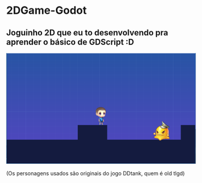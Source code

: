 # 2DGame-Godot
## Joguinho 2D que eu to desenvolvendo pra aprender o básico de GDScript :D

![screenshot](https://github.com/Gabshh/2DGame-Godot/blob/main/src/refs/Screenshot.PNG)

(Os personagens usados são originais do jogo DDtank, quem é old tlgd)
